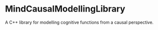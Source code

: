 # MindCausalModellingLibrary
A C++ library for modelling cognitive functions from a causal perspective.
